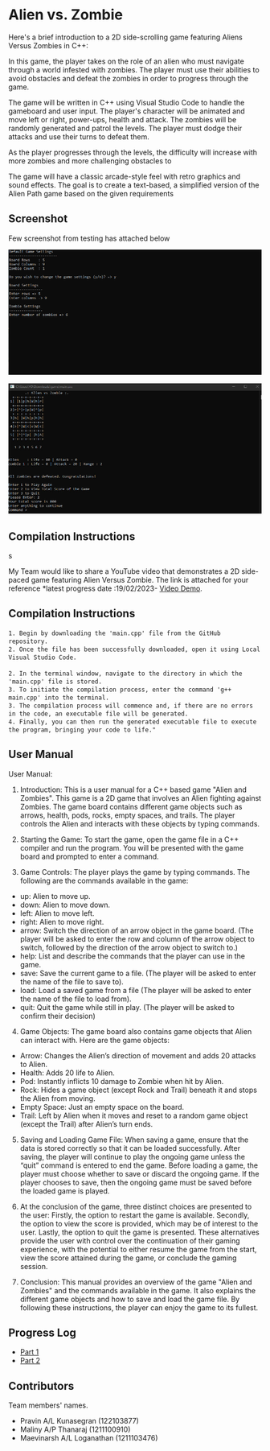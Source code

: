 # Alien vs. Zombie

Here's a brief introduction to a 2D side-scrolling game featuring Aliens Versus Zombies in C++:

In this game, the player takes on the role of an alien who must navigate through a world infested with zombies. The player must use their abilities to avoid obstacles and defeat the zombies in order to progress through the game.

The game will be written in C++ using Visual Studio Code to handle the gameboard and user input. The player's character will be animated and move left or right, power-ups, health and attack. The zombies will be randomly generated and patrol the levels. The player must dodge their attacks and use their turns to defeat them.

As the player progresses through the levels, the difficulty will increase with more zombies and more challenging obstacles to

The game will have a classic arcade-style feel with retro graphics and sound effects. The goal is to create a text-based,
a simplified version of the Alien Path game based on the given requirements


## Screenshot   
Few screenshot from testing  has attached below 

![Picture 1](https://raw.githubusercontent.com/PravinKunasegran/az-game/main/Pictures/image%202.png)
 
 ![Picture 2](https://raw.githubusercontent.com/PravinKunasegran/az-game/main/Pictures/image.jpg)

## Compilation Instructions
s

My Team would like to share a YouTube video  that demonstrates a 2D side-paced game featuring Alien Versus Zombie. The link is attached for your reference *latest progress date 
:19/02/2023- [Video Demo](https://youtube.com).

## Compilation Instructions
```
1. Begin by downloading the 'main.cpp' file from the GitHub repository.
2. Once the file has been successfully downloaded, open it using Local Visual Studio Code.

2. In the terminal window, navigate to the directory in which the 'main.cpp' file is stored.
3. To initiate the compilation process, enter the command 'g++ main.cpp' into the terminal.
3. The compilation process will commence and, if there are no errors in the code, an executable file will be generated.
4. Finally, you can then run the generated executable file to execute the program, bringing your code to life."

```

## User Manual

User Manual:

1.	Introduction:
 This is a user manual for a C++ based game "Alien and Zombies". This game is a 2D game that involves an Alien fighting against Zombies. The game board contains different game objects such as arrows, health, pods, rocks, empty spaces, and trails. The player controls the Alien and interacts with these objects by typing commands.

2.	Starting the Game: 
To start the game, open the game file in a C++ compiler and run the program. You will be presented with the game board and prompted to enter a command.

3.	Game Controls: 
The player plays the game by typing commands. The following are the commands available in the game:
-	up: Alien to move up.
-	down: Alien to move down.
-	left: Alien to move left.
-	right: Alien to move right.
-	arrow: Switch the direction of an arrow object in the game board. (The player will be asked to enter the row and column of the arrow object to switch, followed by the direction of the arrow object to switch to.)
-	help: List and describe the commands that the player can use in the game.
-	save: Save the current game to a file. (The player will be asked to enter the name of the file to save to).
-	load: Load a saved game from a file (The player will be asked to enter the name of the file to load from).
-	quit: Quit the game while still in play. (The player will be asked to confirm their decision)

4.	Game Objects: 
The game board also contains game objects that Alien can interact with. Here are the game objects:
-	Arrow: Changes the Alien’s direction of movement and adds 20 attacks to Alien.
-	Health: Adds 20 life to Alien.
-	Pod: Instantly inflicts 10 damage to Zombie when hit by Alien.
-	Rock: Hides a game object (except Rock and Trail) beneath it and stops the Alien from moving.
-	Empty Space: Just an empty space on the board.
-	Trail: Left by Alien when it moves and reset to a random game object (except the Trail) after Alien’s turn ends.

5.	Saving and Loading Game File: 
When saving a game, ensure that the data is stored correctly so that it can be loaded successfully. After saving, the player will continue to play the ongoing game unless the “quit” command is entered to end the game. Before loading a game, the player must choose whether to save or discard the ongoing game. If the player chooses to save, then the ongoing game must be saved before the loaded game is played.
 
6. At the conclusion of the game, three distinct choices are presented to the user: Firstly, the option to restart the game is available. Secondly, the option to view the score is provided, which may be of interest to the user. Lastly, the option to quit the game is presented. These alternatives provide the user with control over the continuation of their gaming experience, with the potential to either resume the game from the start, view the score attained during the game, or conclude the gaming session.
7.	Conclusion: 
This manual provides an overview of the game "Alien and Zombies" and the commands available in the game. It also explains the different game objects and how to save and load the game file. By following these instructions, the player can enjoy the game to its fullest.



## Progress Log

- [Part 1](PART1.md)
- [Part 2](PART2.md)

## Contributors

Team members' names. 

- Pravin A/L Kunasegran (122103877) 
- Maliny A/P Thanaraj (1211100910) 
- Maevinarsh A/L Loganathan (1211103476)


